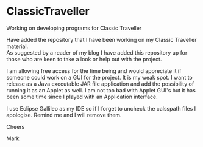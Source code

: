 ClassicTraveller
================

Working on developing programs for Classic Traveller

Have added the repository that I have been working on my Classic Traveller material.  
As suggested by a reader of my blog I have added this repository up for those who are
keen to take a look or help out with the project.

I am allowing free access for the time being and would appreciate it if someone could 
work on a GUI for the project.  It is my weak spot.  I want to release as a Java 
executable JAR file application and add the possibility of running it as an Applet as
well.  I am not too bad with Applet GUI's but it has been some time since I played with
an Application interface.

I use Eclipse Gallileo as my IDE so if I forget to uncheck the calsspath files I 
apologise.  Remind me and I will remove them.

Cheers

Mark
